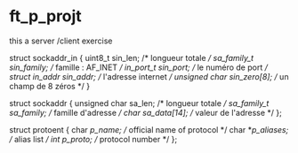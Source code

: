 ft_p_projt
==========

this a server /client exercise 

struct sockaddr_in {
   uint8_t         sin_len;       /* longueur totale      */
   sa_family_t     sin_family;    /* famille : AF_INET     */
   in_port_t       sin_port;      /* le numéro de port    */
   struct in_addr  sin_addr;      /* l'adresse internet   */
   unsigned char   sin_zero[8];   /* un champ de 8 zéros  */
}

struct sockaddr {
   unsigned char   sa_len;         /* longueur totale 		*/
   sa_family_t     sa_family;      /* famille d'adresse 	*/
   char            sa_data[14];    /* valeur de l'adresse	*/
};

  struct  protoent 
  {
       char    *p_name;        /* official name of protocol */
       char    **p_aliases;    /* alias list */
       int     p_proto;        /* protocol number */
  };